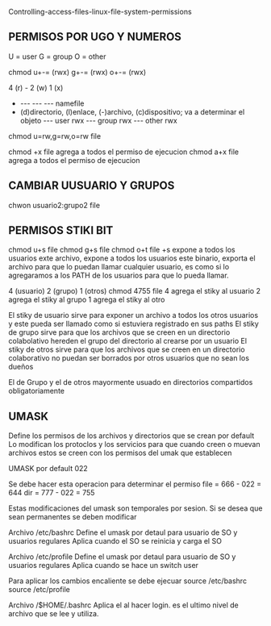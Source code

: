 Controlling-access-files-linux-file-system-permissions

PERMISOS POR UGO Y NUMEROS
-----------------------------
U = user
G = group
O = other

chmod u+-= (rwx) g+-= (rwx) o+-= (rwx)

4 (r) - 
2 (w)
1 (x)

- --- --- --- namefile
- (d)directorio, (l)enlace, (-)archivo, (c)dispositivo;  va a determinar el objeto
--- user rwx
--- group rwx
--- other rwx

chmod u=rw,g=rw,o=rw file

chmod +x file
agrega a todos el permiso de ejecucion
chmod a+x file
agrega a todos el permiso de ejecucion

CAMBIAR UUSUARIO Y GRUPOS
-----------------------------

chwon usuario2:grupo2 file

PERMISOS STIKI BIT
-----------------------------

chmod u+s file
chmod g+s file
chmod o+t file
+s expone a todos los usuarios exte archivo, expone a todos los usuarios este binario, exporta el archivo para que lo puedan llamar cualquier usuario, es como si lo agregaramos a los PATH de los usuarios para que lo pueda llamar.

4 (usuario)
2 (grupo)
1 (otros)
chmod 4755 file
4 agrega el stiky al usuario
2 agrega el stiky al grupo
1 agrega el stiky al otro

El stiky de usuario sirve para exponer un archivo a todos los otros usuarios y este pueda ser llamado como si estuviera registrado en sus paths
El stiky de grupo sirve para que los archivos que se creen en un directorio colabolativo hereden el grupo del directorio al crearse por un usuario
El stiky de otros sirve para que los archivos que se creen en un directorio colaborativo no puedan ser borrados por otros usuarios que no sean los dueños

El de Grupo y el de otros mayormente usuado en directorios compartidos obligatoriamente

UMASK
-----------------------------------

Define los permisos de los archivos y directorios que se crean por default
Lo modifican los protoclos y los servicios para que cuando creen o muevan archivos estos se creen con los permisos del umak que establecen

UMASK por default 022

Se debe hacer esta operacion para determinar el permiso
file = 666 - 022 = 644
dir  = 777 - 022 = 755

Estas modificaciones del umask son temporales por sesion.
Si se desea que sean permanentes se deben modificar

Archivo /etc/bashrc
Define el umask por detaul para usuario de SO y usuarios regulares
Aplica cuando el SO se reinicia y carga el SO

Archivo /etc/profile
Define el umask por detaul para usuario de SO y usuarios regulares
Aplica cuando se hace un switch user

Para aplicar los cambios encaliente se debe ejecuar 
source /etc/bashrc
source /etc/profile

Archivo /$HOME/.bashrc
Aplica el al hacer login. es el ultimo nivel de archivo que se lee y utiliza.


